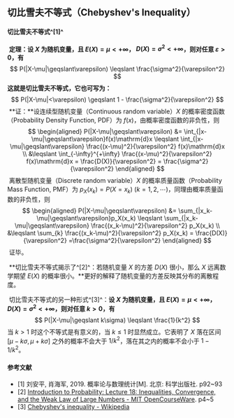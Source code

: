 ## 切比雪夫不等式（Chebyshev's Inequality）

#### 切比雪夫不等式^[1]^

​		**定理：设 $X$ 为随机变量，且 $E(X)=\mu<+\infty$， $D(X)=\sigma^2<+\infty$，则对任意 $\varepsilon>0$，有**
$$
P(|X-\mu|\geqslant\varepsilon) \leqslant \frac{\sigma^2}{\varepsilon^2}
$$
**这就是切比雪夫不等式，它也可写为：**
$$
P(|X-\mu|<\varepsilon) \geqslant 1 - \frac{\sigma^2}{\varepsilon^2}
$$
​		**证：**设连续型随机变量（Continuous random variable）$X$ 的概率密度函数（Probability Density Function, PDF）为 $f(x)$，由概率密度函数的非负性，则
$$
\begin{aligned}
P(|X-\mu|\geqslant\varepsilon) &= \int_{|x-\mu|\geqslant\varepsilon}f(x)\mathrm{d}x \leqslant
\int_{|x-\mu|\geqslant\varepsilon} \frac{(x-\mu)^2}{\varepsilon^2} f(x)\mathrm{d}x \\
&\leqslant \int_{-\infty}^{+\infty} \frac{(x-\mu)^2}{\varepsilon^2} f(x)\mathrm{d}x
= \frac{D(X)}{\varepsilon^2} = \frac{\sigma^2}{\varepsilon^2}
\end{aligned}
$$
​		离散型随机变量（Discrete random variable）$X$ 的概率质量函数（Probability Mass Function, PMF）为 $p_X(x_k)=P(X=x_k)$ 
$(k=1,2,\cdots)$，同理由概率质量函数的非负性，则
$$
\begin{aligned}
P(|X-\mu|\geqslant\varepsilon) &= \sum_{|x_k-\mu|\geqslant\varepsilon}p_X(x_k)  \leqslant
\sum_{|x_k-\mu|\geqslant\varepsilon} \frac{(x_k-\mu)^2}{\varepsilon^2} p_X(x_k) \\
&\leqslant \sum_{k} \frac{(x_k-\mu)^2}{\varepsilon^2} p_X(x_k) = \frac{D(X)}{\varepsilon^2}
=\frac{\sigma^2}{\varepsilon^2}
\end{aligned}
$$
​		证毕。

​		**切比雪夫不等式揭示了^[2]^：若随机变量 $X$ 的方差 $D(X)$ 很小，那么 $X$ 远离数学期望 $E(X)$ 的概率很小。**更好的解释了随机变量的方差反映其分布的离散程度。

​		切比雪夫不等式的另一种形式^[3]^：**设 $X$ 为随机变量，且 $E(X)=\mu<+\infty$， $D(X)=\sigma^2<+\infty$，则对任意 $k>0$，有**
$$
P(|X-\mu|\geqslant k\sigma) \leqslant \frac{1}{k^2}
$$
当 $k>1$ 时这个不等式是有意义的，当 $k\leqslant 1$ 时显然成立。它表明了 $X$ 落在区间 $[\mu-k\sigma,\mu+k\sigma]$ 之外的概率不会大于 $1/k^2$，落在其之内的概率不会小于 $1-1/k^2$。

#### 参考文献

- [1] 刘安平, 肖海军, 2019. 概率论与数理统计[M]. 北京: 科学出版社. p92~93
- [2] [Introduction to Probability: Lecture 18: Inequalities, Convergence, and the Weak Law of Large Numbers - MIT OpenCourseWare](https://ocw.mit.edu/resources/res-6-012-introduction-to-probability-spring-2018/part-ii-inference-limit-theorems/MITRES_6_012S18_L18.pdf). p4~5
- [3] [Chebyshev's inequality - Wikipedia](https://en.wikipedia.org/wiki/Chebyshev%27s_inequality)

